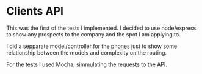 # Clients API

This was the first of the tests I implemented. I decided to use node/express to show any prospects to the company and the spot I am applying to.

I did a sepparate model/controller for the phones just to show some relationship between the models and complexity on the routing.

For the tests I used Mocha, simmulating the requests to the API.